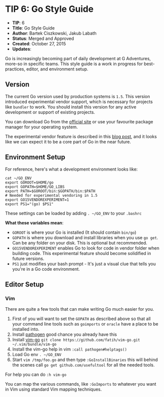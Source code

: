 # TIP 6: Go Style Guide

* **TIP**: 6
* **Title**: Go Style Guide
* **Author**: Bartek Ciszkowski, Jakub Labath
* **Status**: Merged and Approved
* **Created**: October 27, 2015
* **Updates**:

Go is increasingly becoming part of daily development at G Adventures, more-so
in specific teams. This style guide is a work in progress for best-practices,
editor, and environment setup.

## Version

The current Go version used by production systems is `1.5`. This version
introduced experimental vendor support, which is necessary for projects like
`bundler` to work. You should install this version for any active development or
support of existing projects.

You can download Go from the [official site](https://golang.org/dl/) or use your
favourite package manager for your operating system.

The experimental vendor feature is described in this [blog post](https://medium.com/@freeformz/go-1-5-s-vendor-experiment-fd3e830f52c3), and it looks like we can expect it to be a core part of Go in the near future.

## Environment Setup

For reference, here's what a development environment looks like:

    cat ~/GO_ENV 
    export GOROOT=$HOME/go
    export GOPATH=$HOME/GO_LIBS
    export PATH=$GOROOT/bin:$GOPATH/bin:$PATH
    # Needed for experimental vendoring in 1.5
    export GO15VENDOREXPERIMENT=1
    export PS1="(go) $PS1"

These settings can be loaded by adding `. ~/GO_ENV` to your `.bashrc`

**What these variables mean**:

* `GOROOT` is where your Go is installed (It should contain `bin/go`)
* `GOPATH` is where you download and install libraries when you use `go get`.  Can be any folder on your disk. This is optional but recommended.
* `GO15VENDOREXPERIMENT` enables Go to look for code in vendor folder when building code. This experimental feature should become solidified in future versions.
* `PS1` just modifies your bash prompt - It's just a visual clue that tells you you're in a Go code environment.


## Editor Setup

### Vim

There are quite a few tools that can make writing Go much easier for you.

1. First of you will want to set the `GOPATH` as described above so that all your command line tools such as `goimports` or `oracle` have a place to be installed into.
2. Install [pathogen](https://github.com/tpope/vim-pathogen) good chance you already have this
3. Install [vim-go](https://github.com/fatih/vim-go) `git clone https://github.com/fatih/vim-go.git ~/.vim/bundle/vim-go`
3. Install the vim-go help in vim `:call pathogen#helptags()`
4. Load Go env `. ~/GO_ENV`
5. Start `vim /tmp/foo.go` and then type `:GoInstallBinaries` this will behind the scenes call `go get github.com/usefultool` for all the needed tools.

For help you can do `:h vim-go`

You can map the various commands, like `:GoImports` to whatever you want in Vim
using standard Vim mapping techniques.
